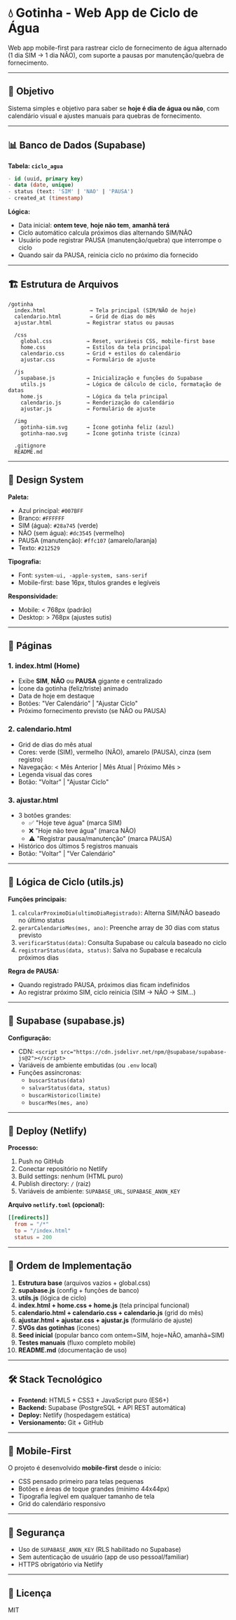 # 💧 Gotinha - Web App de Ciclo de Água

Web app mobile-first para rastrear ciclo de fornecimento de água alternado (1 dia SIM → 1 dia NÃO), com suporte a pausas por manutenção/quebra de fornecimento.

---

## 🎯 Objetivo

Sistema simples e objetivo para saber se **hoje é dia de água ou não**, com calendário visual e ajustes manuais para quebras de fornecimento.

---

## 📊 Banco de Dados (Supabase)

**Tabela: `ciclo_agua`**
```sql
- id (uuid, primary key)
- data (date, unique)
- status (text: 'SIM' | 'NAO' | 'PAUSA')
- created_at (timestamp)
```

**Lógica:**
- Data inicial: **ontem teve**, **hoje não tem**, **amanhã terá**
- Ciclo automático calcula próximos dias alternando SIM/NÃO
- Usuário pode registrar PAUSA (manutenção/quebra) que interrompe o ciclo
- Quando sair da PAUSA, reinicia ciclo no próximo dia fornecido

---

## 🏗️ Estrutura de Arquivos

```
/gotinha
  index.html              → Tela principal (SIM/NÃO de hoje)
  calendario.html         → Grid de dias do mês
  ajustar.html           → Registrar status ou pausas

  /css
    global.css           → Reset, variáveis CSS, mobile-first base
    home.css             → Estilos da tela principal
    calendario.css       → Grid + estilos do calendário
    ajustar.css          → Formulário de ajuste

  /js
    supabase.js          → Inicialização e funções do Supabase
    utils.js             → Lógica de cálculo de ciclo, formatação de datas
    home.js              → Lógica da tela principal
    calendario.js        → Renderização do calendário
    ajustar.js           → Formulário de ajuste

  /img
    gotinha-sim.svg      → Ícone gotinha feliz (azul)
    gotinha-nao.svg      → Ícone gotinha triste (cinza)

  .gitignore
  README.md
```

---

## 🎨 Design System

**Paleta:**
- Azul principal: `#007BFF`
- Branco: `#FFFFFF`
- SIM (água): `#28a745` (verde)
- NÃO (sem água): `#dc3545` (vermelho)
- PAUSA (manutenção): `#ffc107` (amarelo/laranja)
- Texto: `#212529`

**Tipografia:**
- Font: `system-ui, -apple-system, sans-serif`
- Mobile-first: base 16px, títulos grandes e legíveis

**Responsividade:**
- Mobile: < 768px (padrão)
- Desktop: > 768px (ajustes sutis)

---

## 📄 Páginas

### **1. index.html (Home)**
- Exibe **SIM**, **NÃO** ou **PAUSA** gigante e centralizado
- Ícone da gotinha (feliz/triste) animado
- Data de hoje em destaque
- Botões: "Ver Calendário" | "Ajustar Ciclo"
- Próximo fornecimento previsto (se NÃO ou PAUSA)

### **2. calendario.html**
- Grid de dias do mês atual
- Cores: verde (SIM), vermelho (NÃO), amarelo (PAUSA), cinza (sem registro)
- Navegação: < Mês Anterior | Mês Atual | Próximo Mês >
- Legenda visual das cores
- Botão: "Voltar" | "Ajustar Ciclo"

### **3. ajustar.html**
- 3 botões grandes:
  - ✅ "Hoje teve água" (marca SIM)
  - ❌ "Hoje não teve água" (marca NÃO)
  - ⚠️ "Registrar pausa/manutenção" (marca PAUSA)
- Histórico dos últimos 5 registros manuais
- Botão: "Voltar" | "Ver Calendário"

---

## 🔧 Lógica de Ciclo (utils.js)

**Funções principais:**
1. `calcularProximoDia(ultimoDiaRegistrado)`: Alterna SIM/NÃO baseado no último status
2. `gerarCalendarioMes(mes, ano)`: Preenche array de 30 dias com status previsto
3. `verificarStatus(data)`: Consulta Supabase ou calcula baseado no ciclo
4. `registrarStatus(data, status)`: Salva no Supabase e recalcula próximos dias

**Regra de PAUSA:**
- Quando registrado PAUSA, próximos dias ficam indefinidos
- Ao registrar próximo SIM, ciclo reinicia (SIM → NÃO → SIM...)

---

## 🔌 Supabase (supabase.js)

**Configuração:**
- CDN: `<script src="https://cdn.jsdelivr.net/npm/@supabase/supabase-js@2"></script>`
- Variáveis de ambiente embutidas (ou `.env` local)
- Funções assíncronas:
  - `buscarStatus(data)`
  - `salvarStatus(data, status)`
  - `buscarHistorico(limite)`
  - `buscarMes(mes, ano)`

---

## 🚀 Deploy (Netlify)

**Processo:**
1. Push no GitHub
2. Conectar repositório no Netlify
3. Build settings: nenhum (HTML puro)
4. Publish directory: `/` (raiz)
5. Variáveis de ambiente: `SUPABASE_URL`, `SUPABASE_ANON_KEY`

**Arquivo `netlify.toml` (opcional):**
```toml
[[redirects]]
  from = "/*"
  to = "/index.html"
  status = 200
```

---

## 📝 Ordem de Implementação

1. **Estrutura base** (arquivos vazios + global.css)
2. **supabase.js** (config + funções de banco)
3. **utils.js** (lógica de ciclo)
4. **index.html + home.css + home.js** (tela principal funcional)
5. **calendario.html + calendario.css + calendario.js** (grid do mês)
6. **ajustar.html + ajustar.css + ajustar.js** (formulário de ajuste)
7. **SVGs das gotinhas** (ícones)
8. **Seed inicial** (popular banco com ontem=SIM, hoje=NÃO, amanhã=SIM)
9. **Testes manuais** (fluxo completo mobile)
10. **README.md** (documentação de uso)

---

## 🛠️ Stack Tecnológico

- **Frontend:** HTML5 + CSS3 + JavaScript puro (ES6+)
- **Backend:** Supabase (PostgreSQL + API REST automática)
- **Deploy:** Netlify (hospedagem estática)
- **Versionamento:** Git + GitHub

---

## 📱 Mobile-First

O projeto é desenvolvido **mobile-first** desde o início:
- CSS pensado primeiro para telas pequenas
- Botões e áreas de toque grandes (mínimo 44x44px)
- Tipografia legível em qualquer tamanho de tela
- Grid do calendário responsivo

---

## 🔐 Segurança

- Uso de `SUPABASE_ANON_KEY` (RLS habilitado no Supabase)
- Sem autenticação de usuário (app de uso pessoal/familiar)
- HTTPS obrigatório via Netlify

---

## 📄 Licença

MIT
